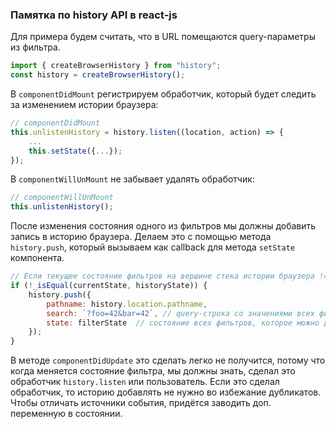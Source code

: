### Памятка по history API в react-js

Для примера будем считать, что в URL помещаются query-параметры из фильтра.

```js
import { createBrowserHistory } from "history";
const history = createBrowserHistory();
```

В `componentDidMount` регистрируем обработчик, который будет следить за изменением истории браузера:

```js
// componentDidMount
this.unlistenHistory = history.listen((location, action) => {
    ...
    this.setState({...});
});
```

В `componentWillUnMount` не забывает удалять обработчик:

```js
// componentWillUnMount
this.unlistenHistory();
```

После изменения состояния одного из фильтров мы должны добавить запись в историю браузера. Делаем это с помощью метода `history.push`, который вызываем как callback для метода `setState` компонента.

```js
// Если текущее состояние фильтров на вершине стека истории браузера != текущему состоянию фильтров компонента, то обновим историю
if (!_isEqual(currentState, historyState)) {
    history.push({
        pathname: history.location.pathname,
        search: `?foo=42&bar=42`, // query-строка со значениями всех фильтров, которые храним в истории браузера
        state: filterState  // состояние всех фильтров, которое можно добавить через вызов `setState`
    });
}
```

В методе `componentDidUpdate` это сделать легко не получится, потому что когда меняется состояние фильтра, мы должны знать, сделал это обработчик `history.listen` или пользователь.
Если это сделал обработчик, то историю добавлять не нужно во избежание дубликатов. Чтобы отличать источники события, придётся заводить доп. переменную в состоянии.